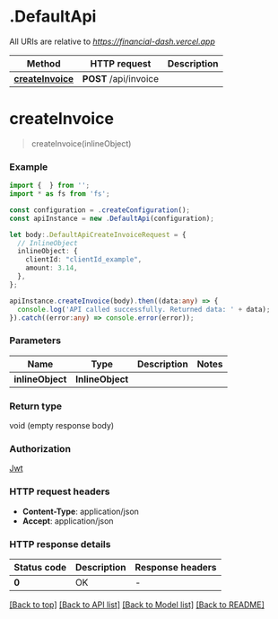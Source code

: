 # .DefaultApi

All URIs are relative to *https://financial-dash.vercel.app*

Method | HTTP request | Description
------------- | ------------- | -------------
[**createInvoice**](DefaultApi.md#createInvoice) | **POST** /api/invoice | 


# **createInvoice**
> createInvoice(inlineObject)


### Example


```typescript
import {  } from '';
import * as fs from 'fs';

const configuration = .createConfiguration();
const apiInstance = new .DefaultApi(configuration);

let body:.DefaultApiCreateInvoiceRequest = {
  // InlineObject
  inlineObject: {
    clientId: "clientId_example",
    amount: 3.14,
  },
};

apiInstance.createInvoice(body).then((data:any) => {
  console.log('API called successfully. Returned data: ' + data);
}).catch((error:any) => console.error(error));
```


### Parameters

Name | Type | Description  | Notes
------------- | ------------- | ------------- | -------------
 **inlineObject** | **InlineObject**|  |


### Return type

void (empty response body)

### Authorization

[Jwt](README.md#Jwt)

### HTTP request headers

 - **Content-Type**: application/json
 - **Accept**: application/json


### HTTP response details
| Status code | Description | Response headers |
|-------------|-------------|------------------|
**0** | OK |  -  |

[[Back to top]](#) [[Back to API list]](README.md#documentation-for-api-endpoints) [[Back to Model list]](README.md#documentation-for-models) [[Back to README]](README.md)


